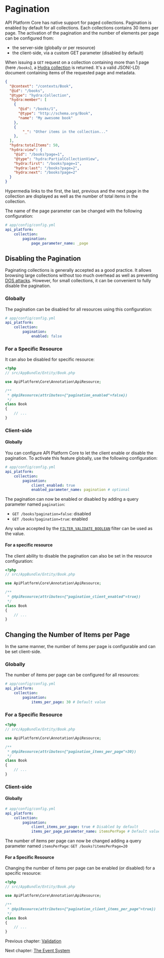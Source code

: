 # Pagination

API Platform Core has native support for paged collections. Pagination is enabled by default for all collections. Each collections
contains 30 items per page.
The activation of the pagination and the number of elements per page can be configured from:

* the server-side (globally or per resource)
* the client-side, via a custom GET parameter (disabled by default)

When issuing a `GET` request on a collection containing more than 1 page (here `/books`), a [Hydra collection](http://www.hydra-cg.com/spec/latest/core/#collections)
is returned. It's a valid JSON(-LD) document containing items of the requested page and metadata.

```json
{
  "@context": "/contexts/Book",
  "@id": "/books",
  "@type": "hydra:Collection",
  "hydra:member": [
    {
      "@id": "/books/1",
      "@type": "http://schema.org/Book",
      "name": "My awesome book"
    },
    {
        "_": "Other items in the collection..."
    },
  ],
  "hydra:totalItems": 50,
  "hydra:view": {
    "@id": "/books?page=1",
    "@type": "hydra:PartialCollectionView",
    "hydra:first": "/books?page=1",
    "hydra:last": "/books?page=2",
    "hydra:next": "/books?page=2"
  }
}
```

Hypermedia links to the first, the last, previous and the next page in the collection are displayed as well as the number
of total items in the collection.

The name of the page parameter can be changed with the following configuration:

```yaml
# app/config/config.yml
api_platform:
    collection:
        pagination:
            page_parameter_name: _page
```

## Disabling the Pagination

Paginating collections is generally accepted as a good practice. It allows browsing large collections without too much
overhead as well as preventing [DOS attacks](https://en.wikipedia.org/wiki/Denial-of-service_attack).
However, for small collections, it can be convenient to fully disable the pagination.

### Globally

The pagination can be disabled for all resources using this configuration:

```yaml
# app/config/config.yml
api_platform:
    collection:
        pagination:
            enabled: false
```

### For a Specific Resource

It can also be disabled for specific resource:

```php
<?php
// src/AppBundle/Entity/Book.php

use ApiPlatform\Core\Annotation\ApiResource;

/**
 * @ApiResource(attributes={"pagination_enabled"=false})
 */
class Book
{
    // ...
}
```

### Client-side

#### Globally

You can configure API Platform Core to let the client enable or disable the pagination. To activate this feature globally,
use the following configuration:

```yaml
# app/config/config.yml
api_platform:
    collection:
        pagination:
            client_enabled: true
            enabled_parameter_name: pagination # optional
```

The pagination can now be enabled or disabled by adding a query parameter named `pagination`:

* `GET /books?pagination=false`: disabled
* `GET /books?pagination=true`: enabled

Any value accepted by the [`FILTER_VALIDATE_BOOLEAN`](http://php.net/manual/en/filter.filters.validate.php) filter can be
used as the value.

#### For a specific resource

The client ability to disable the pagination can also be set in the resource configuration:

```php
<?php
// src/AppBundle/Entity/Book.php

use ApiPlatform\Core\Annotation\ApiResource;

/**
 * @ApiResource(attributes={"pagination_client_enabled"=true})
 */
class Book
{
    // ...
}
```

## Changing the Number of Items per Page

In the same manner, the number of items per page is configurable and can be set client-side.

### Globally

The number of items per page can be configured for all resources:

```yaml
# app/config/config.yml
api_platform:
    collection:
        pagination:
            items_per_page: 30 # Default value
```

### For a Specific Resource

```php
<?php
// src/AppBundle/Entity/Book.php

use ApiPlatform\Core\Annotation\ApiResource;

/**
 * @ApiResource(attributes={"pagination_items_per_page"=30})
 */
class Book
{
    // ...
}
```

### Client-side

#### Globally

```yaml
# app/config/config.yml
api_platform:
    collection:
        pagination:
            client_items_per_page: true # Disabled by default
            items_per_page_parameter_name: itemsPerPage # Default value
```

The number of items per page can now be changed adding a query parameter named `itemsPerPage`: `GET /books?itemsPerPage=20`

#### For a Specific Resource

Changing the number of items per page can be enabled (or disabled) for a specific resource:

```php
<?php
// src/AppBundle/Entity/Book.php

use ApiPlatform\Core\Annotation\ApiResource;

/**
 * @ApiResource(attributes={"pagination_client_items_per_page"=true})
 */
class Book
{
    // ...
}
```

Previous chapter: [Validation](validation.md)

Next chapter: [The Event System](events.md)
